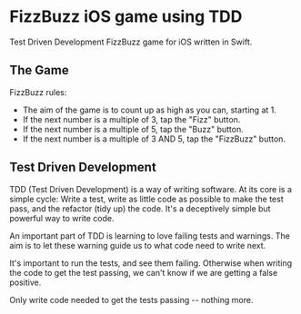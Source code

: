 # FizzBuzz iOS game using TDD

Test Driven Development FizzBuzz game for iOS written in Swift.

## The Game

FizzBuzz rules:
- The aim of the game is to count up as high as you can, starting at 1.
- If the next number is a multiple of 3, tap the "Fizz" button.
- If the next number is a multiple of 5, tap the "Buzz" button.
- If the next number is a multiple of 3 AND 5, tap the "FizzBuzz" button.

## Test Driven Development

TDD (Test Driven Development) is a way of writing software. At its core is a simple cycle: Write a test, write as little code as possible to make the test pass, and the refactor (tidy up) the code. It's a deceptively simple but powerful way to write code.

An important part of TDD is learning to love failing  tests and warnings. The aim is to let these warning guide us to what code need to write next.

It's important to run the tests, and see them failing. Otherwise when writing the code to get the test passing, we can't know if we are getting a false positive.

Only write code needed to get the tests passing -- nothing more.
